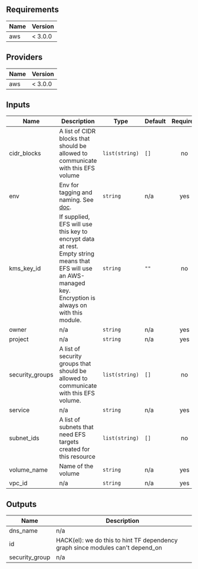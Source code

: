 <!-- START -->
## Requirements

| Name | Version |
|------|---------|
| aws | < 3.0.0 |

## Providers

| Name | Version |
|------|---------|
| aws | < 3.0.0 |

## Inputs

| Name | Description | Type | Default | Required |
|------|-------------|------|---------|:--------:|
| cidr\_blocks | A list of CIDR blocks that should be allowed to communicate with this EFS volume | `list(string)` | `[]` | no |
| env | Env for tagging and naming. See [doc](../README.md#consistent-tagging). | `string` | n/a | yes |
| kms\_key\_id | If supplied, EFS will use this key to encrypt data at rest. Empty string means that EFS will use an AWS-managed key. Encryption is always on with this module. | `string` | `""` | no |
| owner | n/a | `string` | n/a | yes |
| project | n/a | `string` | n/a | yes |
| security\_groups | A list of security groups that should be allowed to communicate with this EFS volume. | `list(string)` | `[]` | no |
| service | n/a | `string` | n/a | yes |
| subnet\_ids | A list of subnets that need EFS targets created for this resource | `list(string)` | `[]` | no |
| volume\_name | Name of the volume | `string` | n/a | yes |
| vpc\_id | n/a | `string` | n/a | yes |

## Outputs

| Name | Description |
|------|-------------|
| dns\_name | n/a |
| id | HACK(el): we do this to hint TF dependency graph since modules can't depend\_on |
| security\_group | n/a |

<!-- END -->
